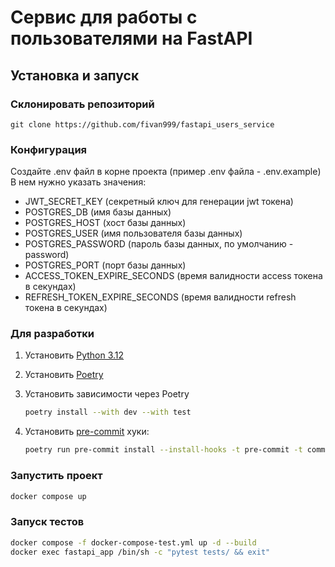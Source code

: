 # Cервис для работы с пользователями на FastAPI
## Установка и запуск
### Склонировать репозиторий
```
git clone https://github.com/fivan999/fastapi_users_service
```
### Конфигурация
Создайте .env файл в корне проекта (пример .env файла - .env.example) <br>
В нем нужно указать значения:<br>
- JWT_SECRET_KEY (секретный ключ для генерации jwt токена)<br>
- POSTGRES_DB (имя базы данных)
- POSTGRES_HOST (хост базы данных)
- POSTGRES_USER (имя пользователя базы данных)
- POSTGRES_PASSWORD (пароль базы данных, по умолчанию - password)
- POSTGRES_PORT (порт базы данных)
- ACCESS_TOKEN_EXPIRE_SECONDS (время валидности access токена в секундах)
- REFRESH_TOKEN_EXPIRE_SECONDS (время валидности refresh токена в секундах)
### Для разработки
1. Установить [Python 3.12](https://www.python.org/downloads/)
2. Установить [Poetry](https://python-poetry.org/docs/)
3. Установить зависимости через Poetry
   ```bash
   poetry install --with dev --with test
   ```
4. Установить [pre-commit](https://pre-commit.com/) хуки:

   ```bash
   poetry run pre-commit install --install-hooks -t pre-commit -t commit-msg
   ```
### Запустить проект
```bash
docker compose up
```
### Запуск тестов
```bash
docker compose -f docker-compose-test.yml up -d --build
docker exec fastapi_app /bin/sh -c "pytest tests/ && exit"
```